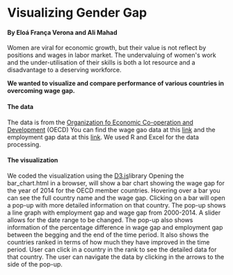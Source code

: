 # Visualizing Gender Gap 
#### By Eloá França Verona and Ali Mahad

Women are viral for economic growth, but their value is not reflect by positions and wages in labor market. The undervaluing of women's work and the under-utilisation of their skills is both a lot resource and a disadvantage to a deserving workforce.

**We wanted to visualize and compare performance of various countries in overcoming wage gap.**

#### The data
The data is from the  [Organization fo Economic Co-operation and Development](https://data.oecd.org/) (OECD)
You can find the wage gao data at this [link](https://data.oecd.org/earnwage/gender-wage-gap.htm) and the employment gap data at this [link](https://data.oecd.org/emp/employment-rate.htm).
We used R and Excel for the data processing. 

#### The visualization
We coded the visualization using the  [D3.js](https://d3js.org/)library 
Opening the bar_chart.html in a browser, will show a bar chart showing the wage gap for the year of 2014 for the OECD member countries.
Hovering over a bar you can see the full country name and the wage gap. Clicking on a bar will open a pop-up with more detailed information on that country.
The pop-up shows a line graph with employment gap and wage gap from 2000-2014. A slider allows for the date range to be changed.
The pop-up also shows information of the percentage difference in wage gap and employment gap between the begging and the end of the time period.
It also shows the countries ranked in terms of how much they have improved in the time period. User can click in a country in the rank to see the detailed data for that country. 
The user can navigate the data by clicking in the arrows to the side of the pop-up.


